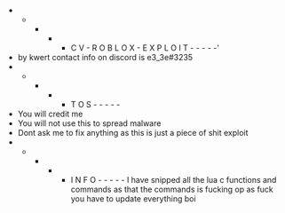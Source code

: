 - - - - - C V - R O B L O X - E X P L O I T - - - - -'
- by kwert contact info on discord is e3_3e#3235
- - - - - T O S - - - - - 
- You will credit me
- You will not use this to spread malware
- Dont ask me to fix anything as this is just a piece of shit exploit
- - - - - I N F O - - - - - 
I have snipped all the lua c functions and commands as that the commands is fucking op as fuck you have to update everything boi
